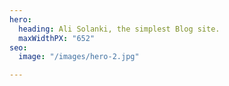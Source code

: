 ```yaml
---
hero:
  heading: Ali Solanki, the simplest Blog site.
  maxWidthPX: "652"
seo:
  image: "/images/hero-2.jpg"

---
```

